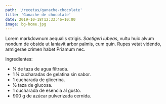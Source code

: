 ```yaml
---
path: '/recetas/ganache-chocolate'
title: 'Ganache de chocolate'
date: 2019-10-18T12:33:46+10:00
image: bg-home.jpg
---
```


Lorem markdownum aequalis strigis. _Saetigeri iubeas_, vultu huic alvum nondum
de obside ut laniavit arbor palmis, cum quin. Rupes vetat videndo, armigerae
crimen habet Priamum nec.

Ingredientes:
- ¼ de taza de agua filtrada.
- 1 ¼ cucharadas de gelatina sin sabor.
- 1 cucharada de glicerina.
- ½ taza de glucosa.
- 1 cucharada de esencia al gusto.
- 900 g de azúcar pulverizada cernida.